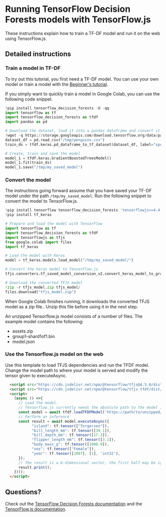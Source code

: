 # Running TensorFlow Decision Forests models with TensorFlow.js

These instructions explain how to train a TF-DF model and run it on the
web using TensorFlow.js.

## Detailed instructions

### Train a model in TF-DF

To try out this tutorial, you first need a TF-DF model. You can use your own
model or train a model with the
[Beginner's tutorial](https://www.tensorflow.org/decision_forests/tutorials/beginner_colab).

If you simply want to quickly train a model in Google Colab, you can use the
following code snippet.

```python
!pip install tensorflow_decision_forests -U -qq
import tensorflow as tf
import tensorflow_decision_forests as tfdf
import pandas as pd

# Download the dataset, load it into a pandas dataframe and convert it to TensorFlow format.
!wget -q https://storage.googleapis.com/download.tensorflow.org/data/palmer_penguins/penguins.csv -O /tmp/penguins.csv
dataset_df = pd.read_csv("/tmp/penguins.csv")
train_ds = tfdf.keras.pd_dataframe_to_tf_dataset(dataset_df, label="species")

# Create, train and save the model
model_1 = tfdf.keras.GradientBoostedTreesModel()
model_1.fit(train_ds)
model_1.save("/tmp/my_saved_model")
```

### Convert the model

The instructions going forward assume that you have saved your TF-DF model under
the path `/tmp/my_saved_model`. Run the following snippet to convert the model
to TensorFlow.js.

```python
!pip install tensorflow tensorflow_decision_forests 'tensorflowjs>=4.4.0'
!pip install tf_keras

# Prepare and load the model with TensorFlow
import tensorflow as tf
import tensorflow_decision_forests as tfdf
import tensorflowjs as tfjs
from google.colab import files
import tf_keras

# Load the model with Keras
model = tf_keras.models.load_model("/tmp/my_saved_model/")

# Convert the keras model to TensorFlow.js
tfjs.converters.tf_saved_model_conversion_v2.convert_keras_model_to_graph_model(model, "./tfjs_model")

# Download the converted TFJS model
!zip -r tfjs_model.zip tfjs_model/
files.download("tfjs_model.zip")
```

When Google Colab finishes running, it downloads the converted TFJS model as a
zip file.. Unzip this file before using it in the next step.

An unzipped Tensorflow.js model consists of a number of files. The example
model contains the following:

- assets.zip
- group1-shard1of1.bin
- model.json


### Use the Tensorflow.js model on the web

Use this template to load TFJS dependencies and run the TFDF model. Change the
model path to where your model is served and modify the tensor given to
executeAsync.

```html
  <script src="https://cdn.jsdelivr.net/npm/@tensorflow/tfjs@4.5.0/dist/tf.min.js"></script>
  <script src="https://cdn.jsdelivr.net/npm/@tensorflow/tfjs-tfdf/dist/tf-tfdf.min.js"></script>
  <script>
    (async () =>{
      // Load the model.
      // Tensorflow.js currently needs the absolute path to the model including the full origin.
      const model = await tfdf.loadTFDFModel('https://path/to/unzipped/model/model.json');
      // Perform an inference
      const result = await model.executeAsync({
            "island": tf.tensor(["Torgersen"]),
            "bill_length_mm": tf.tensor([39.1]),
            "bill_depth_mm": tf.tensor([17.3]),
            "flipper_length_mm": tf.tensor([3.1]),
            "body_mass_g": tf.tensor([1000.0]),
            "sex": tf.tensor(["Female"]),
            "year": tf.tensor([2007], [1], 'int32'),
      });
      // The result is a 6-dimensional vector, the first half may be ignored
      result.print();
    })();
  </script>
```

## Questions?

Check out the
[TensorFlow Decision Forests documentation](https://www.tensorflow.org/decision_forests)
and the [TensorFlow.js documentation](https://www.tensorflow.org/js/tutorials).
